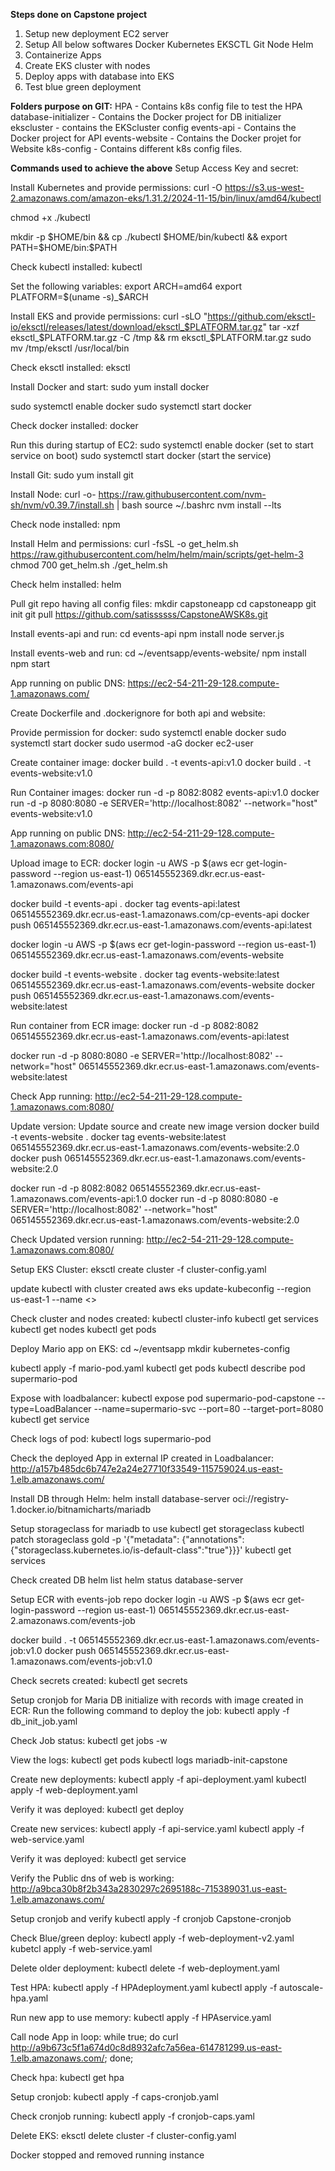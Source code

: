 **Steps done on Capstone project**
1. Setup new deployment EC2 server
2. Setup All below softwares
   Docker
   Kubernetes
   EKSCTL
   Git
   Node
   Helm
3. Containerize Apps
4. Create EKS cluster with nodes
5. Deploy apps with database into EKS
6. Test blue green deployment

**Folders purpose on GIT:**
HPA - Contains k8s config file to test the HPA
database-initializer - Contains the Docker project for DB initializer 
ekscluster - contains the EKScluster config
events-api - Contains the Docker project for API
events-website - Contains the Docker projet for Website
k8s-config - Contains different k8s config files.


**Commands used to achieve the above**
Setup Access Key and secret:

Install Kubernetes and provide permissions:
curl -O https://s3.us-west-2.amazonaws.com/amazon-eks/1.31.2/2024-11-15/bin/linux/amd64/kubectl

chmod +x ./kubectl 

mkdir -p $HOME/bin && cp ./kubectl $HOME/bin/kubectl && export PATH=$HOME/bin:$PATH

Check kubectl installed:
kubectl

Set the following variables:
export ARCH=amd64
export PLATFORM=$(uname -s)_$ARCH

Install EKS and provide permissions:
curl -sLO "https://github.com/eksctl-io/eksctl/releases/latest/download/eksctl_$PLATFORM.tar.gz"
tar -xzf eksctl_$PLATFORM.tar.gz -C /tmp && rm eksctl_$PLATFORM.tar.gz
sudo mv /tmp/eksctl /usr/local/bin

Check eksctl installed:
eksctl

Install Docker and start:
sudo yum install docker

sudo systemctl enable docker
sudo systemctl start docker


Check docker installed:
docker

Run this during startup of EC2:
sudo systemctl enable docker (set to start service on boot)
sudo systemctl start docker (start the service)

Install Git:
sudo yum install git

Install Node:
curl -o- https://raw.githubusercontent.com/nvm-sh/nvm/v0.39.7/install.sh | bash
source ~/.bashrc
nvm install --lts

Check node installed:
npm

Install Helm and permissions:
curl -fsSL -o get_helm.sh https://raw.githubusercontent.com/helm/helm/main/scripts/get-helm-3
chmod 700 get_helm.sh
./get_helm.sh

Check helm installed:
helm 


Pull git repo having all config files:
mkdir capstoneapp
cd capstoneapp
git init
git pull https://github.com/satissssss/CapstoneAWSK8s.git

Install events-api and run:
cd events-api
npm install
node server.js


Install events-web and run:
cd ~/eventsapp/events-website/
npm install
npm start

App running on public DNS:
https://ec2-54-211-29-128.compute-1.amazonaws.com/


Create Dockerfile and .dockerignore for both api and website:

Provide permission for docker:
sudo systemctl enable docker
sudo systemctl start docker
sudo usermod -aG docker ec2-user

Create container image:
docker build . -t events-api:v1.0
docker build . -t events-website:v1.0


Run Container images:
docker run -d -p 8082:8082 events-api:v1.0
docker run -d -p 8080:8080 -e SERVER='http://localhost:8082' --network="host" events-website:v1.0

App running on public DNS:
http://ec2-54-211-29-128.compute-1.amazonaws.com:8080/

Upload image to ECR:
docker login -u AWS -p $(aws ecr get-login-password --region us-east-1) 065145552369.dkr.ecr.us-east-1.amazonaws.com/events-api

docker build -t events-api .
docker tag events-api:latest 065145552369.dkr.ecr.us-east-1.amazonaws.com/cp-events-api
docker push 065145552369.dkr.ecr.us-east-1.amazonaws.com/events-api:latest


docker login -u AWS -p $(aws ecr get-login-password --region us-east-1)  065145552369.dkr.ecr.us-east-1.amazonaws.com/events-website

docker build -t events-website .
docker tag events-website:latest  065145552369.dkr.ecr.us-east-1.amazonaws.com/events-website
docker push  065145552369.dkr.ecr.us-east-1.amazonaws.com/events-website:latest

Run container from ECR image:
docker run -d -p 8082:8082 065145552369.dkr.ecr.us-east-1.amazonaws.com/events-api:latest

docker run -d -p 8080:8080 -e SERVER='http://localhost:8082' --network="host" 065145552369.dkr.ecr.us-east-1.amazonaws.com/events-website:latest

Check App running:
http://ec2-54-211-29-128.compute-1.amazonaws.com:8080/

Update version:
Update source and create new image version
docker build -t events-website .
docker tag events-website:latest  065145552369.dkr.ecr.us-east-1.amazonaws.com/events-website:2.0
docker push  065145552369.dkr.ecr.us-east-1.amazonaws.com/events-website:2.0

docker run -d -p 8082:8082 065145552369.dkr.ecr.us-east-1.amazonaws.com/events-api:1.0
docker run -d -p 8080:8080 -e SERVER='http://localhost:8082' --network="host" 065145552369.dkr.ecr.us-east-1.amazonaws.com/events-website:2.0

Check Updated version running:
http://ec2-54-211-29-128.compute-1.amazonaws.com:8080/

Setup EKS Cluster:
eksctl create cluster -f cluster-config.yaml

update kubectl with cluster created
aws eks update-kubeconfig --region us-east-1 --name <<Cluster name>>


Check cluster and nodes created:
kubectl cluster-info
kubectl get services 
kubectl get nodes
kubectl get pods

Deploy Mario app on EKS:
cd ~/eventsapp
mkdir kubernetes-config

kubectl apply -f mario-pod.yaml
kubectl get pods
kubectl describe pod supermario-pod


Expose with loadbalancer:
kubectl expose pod supermario-pod-capstone --type=LoadBalancer --name=supermario-svc --port=80 --target-port=8080
kubectl get service

Check logs of pod:
kubectl logs supermario-pod

Check the deployed App in external IP created in Loadbalancer:
http://a157b485dc6b747e2a24e27710f33549-115759024.us-east-1.elb.amazonaws.com/

Install DB through Helm:
helm install database-server oci://registry-1.docker.io/bitnamicharts/mariadb

Setup storageclass for mariadb to use
kubectl get storageclass
kubectl patch storageclass gold -p '{"metadata": {"annotations":{"storageclass.kubernetes.io/is-default-class":"true"}}}'
kubectl get services

Check created DB
helm list
helm status database-server

Setup ECR with events-job repo
docker login -u AWS -p $(aws ecr get-login-password --region us-east-1) 065145552369.dkr.ecr.us-east-2.amazonaws.com/events-job

docker build . -t 065145552369.dkr.ecr.us-east-1.amazonaws.com/events-job:v1.0
docker push 065145552369.dkr.ecr.us-east-1.amazonaws.com/events-job:v1.0

Check secrets created:
kubectl get secrets

Setup cronjob for Maria DB initialize with records with image created in ECR:
Run the following command to deploy the job:
kubectl apply -f db_init_job.yaml

Check Job status:
kubectl get jobs -w

View the logs:
kubectl get pods
kubectl logs mariadb-init-capstone


Create new deployments:
kubectl apply -f api-deployment.yaml 
kubectl apply -f web-deployment.yaml 

Verify it was deployed:
kubectl get deploy

Create new services:
kubectl apply -f api-service.yaml 
kubectl apply -f web-service.yaml 

Verify it was deployed:
kubectl get service

Verify the Public dns of web is working:
http://a9bca30b8f2b343a2830297c2695188c-715389031.us-east-1.elb.amazonaws.com/

Setup cronjob and verify
kubectl apply -f cronjob Capstone-cronjob

Check Blue/green deploy:
kubectl apply -f web-deployment-v2.yaml
kubetcl apply -f web-service.yaml

Delete older deployment:
kubectl delete -f web-deployment.yaml

Test HPA:
kubectl apply -f HPAdeployment.yaml 
kubectl apply -f autoscale-hpa.yaml 

Run new app to use memory:
kubectl apply -f HPAservice.yaml

Call node App in loop:
while true; do curl http://a9b673c5f1a674d0c8d8932afc7a56ea-614781299.us-east-1.elb.amazonaws.com/; done;

Check hpa:
kubectl get hpa

Setup cronjob:
kubectl apply -f caps-cronjob.yaml 

Check cronjob running:
kubectl apply -f cronjob-caps.yaml 

Delete EKS:
eksctl delete cluster -f cluster-config.yaml

Docker stopped and removed running instance

